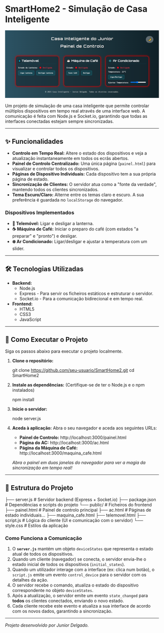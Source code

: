 # SmartHome2 - Simulação de Casa Inteligente

![alt text](<Casa Inteligente-1.PNG>)

Um projeto de simulação de uma casa inteligente que permite controlar múltiplos dispositivos em tempo real através de uma interface web. A comunicação é feita com Node.js e Socket.io, garantindo que todas as interfaces conectadas estejam sempre sincronizadas.

---

## ✨ Funcionalidades

-   **Controlo em Tempo Real:** Altere o estado dos dispositivos e veja a atualização instantaneamente em todos os ecrãs abertos.
-   **Painel de Controlo Centralizado:** Uma única página (`painel.html`) para visualizar e controlar todos os dispositivos.
-   **Páginas de Dispositivo Individuais:** Cada dispositivo tem a sua própria página de estado.
-   **Sincronização de Clientes:** O servidor atua como a "fonte da verdade", mantendo todos os clientes sincronizados.
-   **Tema Escuro/Claro:** Alterne entre os temas claro e escuro. A sua preferência é guardada no `localStorage` do navegador.

### Dispositivos Implementados
-   **📱 Telemóvel:** Ligar e desligar a lanterna.
-   **☕ Máquina de Café:** Iniciar o preparo do café (com estados "a preparar" e "pronto") e desligar.
-   **❄️ Ar Condicionado:** Ligar/desligar e ajustar a temperatura com um slider.

---

## 🛠️ Tecnologias Utilizadas

-   **Backend:**
    -   Node.js
    -   Express - Para servir os ficheiros estáticos e estruturar o servidor.
    -   Socket.io - Para a comunicação bidirecional e em tempo real.
-   **Frontend:**
    -   HTML5
    -   CSS3
    -   JavaScript

---

## 🚀 Como Executar o Projeto

Siga os passos abaixo para executar o projeto localmente.

1.  **Clone o repositório:**

    git clone https://github.com/seu-usuario/SmartHome2.git
    cd SmartHome2


2.  **Instale as dependências:**
    (Certifique-se de ter o Node.js e o npm instalados)

    npm install


3.  **Inicie o servidor:**

    node server.js


4.  **Aceda à aplicação:**
    Abra o seu navegador e aceda aos seguintes URLs:
    -   **Painel de Controlo:** http://localhost:3000/painel.html
    -   **Página do AC:** http://localhost:3000/ac.html
    -   **Página da Máquina de Café:** http://localhost:3000/maquina_cafe.html

    *Abra o painel em duas janelas do navegador para ver a magia da sincronização em tempo real!*

---

## 📂 Estrutura do Projeto

├── server.js # Servidor backend (Express + Socket.io) 
├── package.json # Dependências e scripts do projeto 
└── public/ # Ficheiros do frontend 
    ├── painel.html # Painel de controlo principal 
    ├── ac.html # Páginas de estado individuais... 
    ├── maquina_cafe.html 
    ├── telemovel.html 
    ├── script.js # Lógica do cliente (UI e comunicação com o servidor) 
    └── style.css # Estilos da aplicação


### Como Funciona a Comunicação

1.  O **`server.js`** mantém um objeto `deviceStates` que representa o estado atual de todos os dispositivos.
2.  Quando um cliente (navegador) se conecta, o servidor envia-lhe o estado inicial de todos os dispositivos (`initial_states`).
3.  Quando um utilizador interage com a interface (ex: clica num botão), o `script.js` emite um evento `control_device` para o servidor com os detalhes da ação.
4.  O servidor recebe o comando, atualiza o estado do dispositivo correspondente no objeto `deviceStates`.
5.  Após a atualização, o servidor emite um evento `state_changed` para **todos** os clientes conectados, enviando o novo estado.
6.  Cada cliente recebe este evento e atualiza a sua interface de acordo com os novos dados, garantindo a sincronização.

---
_Projeto desenvolvido por Junior Delgado._
